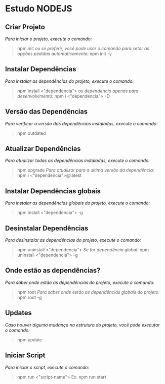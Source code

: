 # Estudo NODEJS

## Criar Projeto
*Para iniciar o projeto, execute o comando:*
> npm init
*ou se preferir, você pode usar o comando para setar as opções pedidas automaticamente:*
> npm init -y

## Instalar Dependências
*Para instalar as dependências do projeto, execute o comando:*
> npm install <"dependencia">
*ou dependencia apenas para desenvolvimento:*
> npm i <"dependencia"> -D

## Versão das Dependências
*Para verificar a versão das dependências instaladas, execute o comando:*
> npm outdated

## Atualizar Dependências
*Para atualizar todas as dependências instaladas, execute o comando:*
> npm upgrade
*Para atualizar para a ultima versão da dependência:*
> npm i <"dependencia">@latest

## Instalar Dependências globais
*Para instalar as dependências globais do projeto, execute o comando:*
> npm install <"dependencia"> -g

## Desinstalar Dependências
*Para desinstalar as dependências do projeto, execute o comando:*
> npm uninstall <"dependencia">
*Se for dependência global:*
> npm uninstall <"dependencia"> -g

## Onde estão as dependências?
*Para saber onde estão as dependências do projeto, execute o comando:*
> npm root
*Para saber onde estão as dependências globais do projeto:*
> npm root -g

## Updates
*Caso houver alguma mudança na estrutura do projeto, você pode executar o comando:*
> npm update

## Iniciar Script
*Para iniciar o script, execute o comando:*
> npm run <"script-name">
> Ex: npm run start